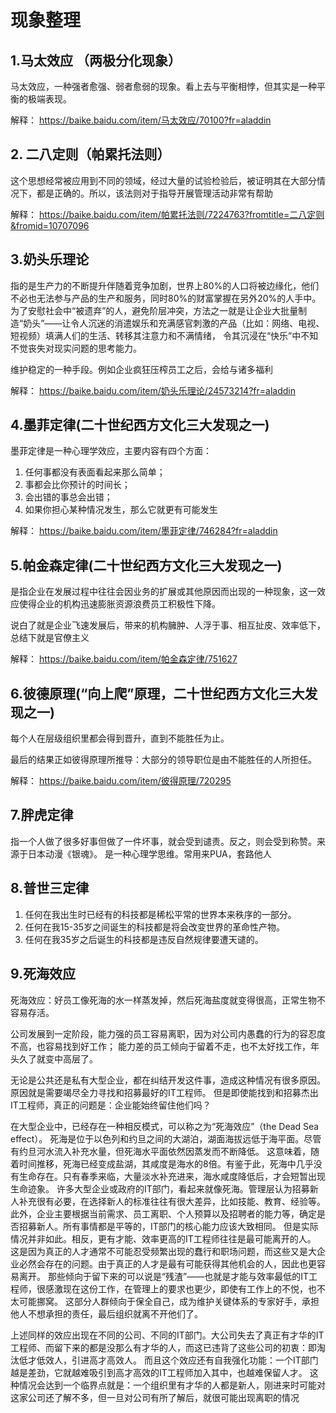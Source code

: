 # 现象整理


## 1.马太效应 （两极分化现象）

马太效应，一种强者愈强、弱者愈弱的现象。看上去与平衡相悖，但其实是一种平衡的极端表现。

解释： https://baike.baidu.com/item/马太效应/70100?fr=aladdin

## 2. 二八定则（帕累托法则）

这个思想经常被应用到不同的领域，经过大量的试验检验后，被证明其在大部分情况下，都是正确的。所以，该法则对于指导开展管理活动非常有帮助

解释： https://baike.baidu.com/item/帕累托法则/7224763?fromtitle=二八定则&fromid=10707096


## 3.奶头乐理论

指的是生产力的不断提升伴随着竞争加剧，世界上80%的人口将被边缘化，他们不必也无法参与产品的生产和服务，同时80%的财富掌握在另外20%的人手中。
为了安慰社会中“被遗弃”的人，避免阶层冲突，方法之一就是让企业大批量制造“奶头”——让令人沉迷的消遣娱乐和充满感官刺激的产品（比如：网络、电视、短视频）填满人们的生活、转移其注意力和不满情绪，
令其沉浸在“快乐”中不知不觉丧失对现实问题的思考能力。

维护稳定的一种手段。例如企业疯狂压榨员工之后，会给与诸多福利

解释： https://baike.baidu.com/item/奶头乐理论/24573214?fr=aladdin


## 4.墨菲定律(二十世纪西方文化三大发现之一)

墨菲定律是一种心理学效应，主要内容有四个方面：
1. 任何事都没有表面看起来那么简单；
2. 事都会比你预计的时间长；
3. 会出错的事总会出错；
4. 如果你担心某种情况发生，那么它就更有可能发生

解释： https://baike.baidu.com/item/墨菲定律/746284?fr=aladdin


## 5.帕金森定律(二十世纪西方文化三大发现之一)

是指企业在发展过程中往往会因业务的扩展或其他原因而出现的一种现象，这一效应使得企业的机构迅速膨胀资源浪费员工积极性下降。

说白了就是企业飞速发展后，带来的机构臃肿、人浮于事、相互扯皮、效率低下，总结下就是官僚主义

解释： https://baike.baidu.com/item/帕金森定律/751627

## 6.彼德原理(“向上爬”原理，二十世纪西方文化三大发现之一)

每个人在层级组织里都会得到晋升，直到不能胜任为止。

最后的结果正如彼得原理所推导：大部分的领导职位是由不能胜任的人所担任。

解释： https://baike.baidu.com/item/彼得原理/720295


## 7.胖虎定律
指一个人做了很多好事但做了一件坏事，就会受到谴责。反之，则会受到称赞。来源于日本动漫《银魂》。
是一种心理学思维。常用来PUA，套路他人


## 8.普世三定律
1. 任何在我出生时已经有的科技都是稀松平常的世界本来秩序的一部分。
2. 任何在我15-35岁之间诞生的科技都是将会改变世界的革命性产物。
3. 任何在我35岁之后诞生的科技都是违反自然规律要遭天谴的。

## 9.死海效应
死海效应：好员工像死海的水一样蒸发掉，然后死海盐度就变得很高，正常生物不容易存活。

公司发展到一定阶段，能力强的员工容易离职，因为对公司内愚蠢的行为的容忍度不高，也容易找到好工作；
能力差的员工倾向于留着不走，也不太好找工作，年头久了就变中高层了。

无论是公共还是私有大型企业，都在纠结开发这件事，造成这种情况有很多原因。原因就是需要竭尽全力寻找和招募最好的IT工程师。
但是即使能找到和招募杰出IT工程师，真正的问题是：企业能始终留住他们吗？

在大型企业中，已经存在一种相反模式，可以称之为“死海效应”（the Dead Sea effect）。
死海是位于以色列和约旦之间的大湖泊，湖面海拔远低于海平面。尽管有约旦河水流入补充水量，但死海水平面依然因蒸发而不断降低。
这意味着，随着时间推移，死海已经变成盐湖，其咸度是海水的8倍。有鉴于此，死海中几乎没有生命存在。只有春季来临，大量淡水补充进来，海水咸度降低后，才会短暂出现生命迹象。
许多大型企业或政府的IT部门，看起来就像死海。管理层认为招募新人补充很有必要，在选择新人的标准往往有很大差异，比如技能、教育、经验等。
此外，企业主要根据当前需求、员工离职、个人预算以及招聘者的能力等，确定是否招募新人。所有事情都是平等的，IT部门的核心能力应该大致相同。
但是实际情况并非如此。相反，更有才能、效率更高的IT工程师往往是最可能离开的人。
这是因为真正的人才通常不可能忍受频繁出现的蠢行和职场问题，而这些又是大企业必然会存在的问题。由于真正的人才是最有可能获得其他机会的人，因此也更容易离开。
那些倾向于留下来的可以说是“残渣”——也就是才能与效率最低的IT工程师，很感激现在这份工作，在管理上的要求也更少，即使有工作上的不悦，也不太可能挪窝。
这部分人群倾向于保全自己，成为维护关键体系的专家好手，承担他人不想承担的责任，最后组织就离不开他们了。

上述同样的效应出现在不同的公司、不同的IT部门。大公司失去了真正有才华的IT工程师、而留下来的都是没那么有才华的人，而这已违背了这些公司的初衷：即淘汰低才低效人，引进高才高效人。
而且这个效应还有自我强化功能：一个IT部门越是差劲，它就越难吸引到高才高效的IT工程师加入其中，也越难保留人才。
这种情况会达到一个临界点就是：一个组织里有才华的人都是新人，刚进来时可能对这家公司还了解不多，但一旦对公司有所了解后，就很可能出现离职的情况




